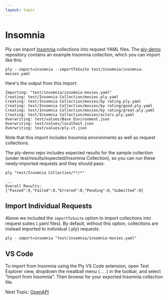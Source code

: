 ```yaml
---
layout: topic
---
```

# Insomnia

Ply can import [Insomnia](https://docs.insomnia.rest/) collections into request YAML files.
The [ply-demo](https://github.com/ply-ct/ply-demo) repository contains an example Insomnia
collection, which you can import like this:
```
ply --import=insomnia --importToSuite test/insomnia/insomnia-movies.yaml
```
Here's the output from this import:
```
Importing: "test/insomnia/insomnia-movies.yaml"
Creating: test/Insomnia Collection/movies.ply.yaml
Creating: test/Insomnia Collection/movies/by rating.ply.yaml
Creating: test/Insomnia Collection/movies/by rating/good.ply.yaml
Creating: test/Insomnia Collection/movies/by rating/great.ply.yaml
Creating: test/Insomnia Collection/movies/actors.ply.yaml
Overwriting: test/values/Base Environment.json
Overwriting: test/values/localhost.json
Overwriting: test/values/ply-ct.json
```
Note that this import includes Insomnia environments as well as request collections.

The ply-demo repo includes expected results for the sample collection (under test/results/expected/Insomnia Collection), 
so you can run these newly-imported requests and they should pass:
```
ply "test/Insomnia Collection/**/*"
```
```
...
Overall Results: {"Passed":9,"Failed":0,"Errored":0,"Pending":0,"Submitted":0}
```

## Import Individual Requests
Above we included the `importToSuite` option to import collections into request suites (.yaml files). By default, without
this option, collections are instead imported to individual (.ply) requests.
```
ply --import=insomnia "test/insomnia/insomnia-movies.yaml"
```

## VS Code
To import from Insomnia using the Ply VS Code extension, open Test Explorer view, dropdown the meatball menu
(`...`) in the toolbar, and select "Import from Insomnia". Then browse for your exported Insomnia collection file.

Next Topic: [OpenAPI](openapi)
